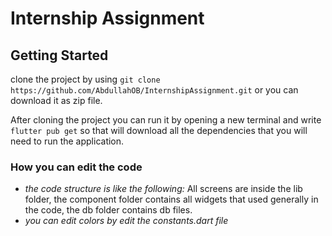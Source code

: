 # Internship Assignment

## Getting Started 
clone the project by using `git clone https://github.com/AbdullahOB/InternshipAssignment.git` or you can download it as zip file.

After cloning the project you can run it by opening a new terminal and write `flutter pub get` so that will download all the dependencies that you will need to run the application.

### How you can edit the code
- *the code structure is like the following:* All screens are inside the lib folder, the component folder contains all widgets that used generally in the code, the db folder contains db files.
- *you can edit colors by edit the constants.dart file*


